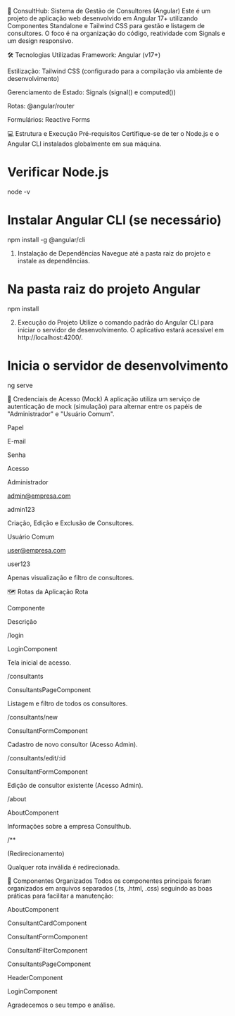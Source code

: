 🚀 ConsultHub: Sistema de Gestão de Consultores (Angular)
Este é um projeto de aplicação web desenvolvido em Angular 17+ utilizando Componentes Standalone e Tailwind CSS para gestão e listagem de consultores. O foco é na organização do código, reatividade com Signals e um design responsivo.

🛠️ Tecnologias Utilizadas
Framework: Angular (v17+)

Estilização: Tailwind CSS (configurado para a compilação via ambiente de desenvolvimento)

Gerenciamento de Estado: Signals (signal() e computed())

Rotas: @angular/router

Formulários: Reactive Forms

💻 Estrutura e Execução
Pré-requisitos
Certifique-se de ter o Node.js e o Angular CLI instalados globalmente em sua máquina.

# Verificar Node.js
node -v

# Instalar Angular CLI (se necessário)
npm install -g @angular/cli

1. Instalação de Dependências
Navegue até a pasta raiz do projeto e instale as dependências.

# Na pasta raiz do projeto Angular
npm install

2. Execução do Projeto
Utilize o comando padrão do Angular CLI para iniciar o servidor de desenvolvimento. O aplicativo estará acessível em http://localhost:4200/.

# Inicia o servidor de desenvolvimento
ng serve

🔑 Credenciais de Acesso (Mock)
A aplicação utiliza um serviço de autenticação de mock (simulação) para alternar entre os papéis de "Administrador" e "Usuário Comum".

Papel

E-mail

Senha

Acesso

Administrador

admin@empresa.com

admin123

Criação, Edição e Exclusão de Consultores.

Usuário Comum

user@empresa.com

user123

Apenas visualização e filtro de consultores.

🗺️ Rotas da Aplicação
Rota

Componente

Descrição

/login

LoginComponent

Tela inicial de acesso.

/consultants

ConsultantsPageComponent

Listagem e filtro de todos os consultores.

/consultants/new

ConsultantFormComponent

Cadastro de novo consultor (Acesso Admin).

/consultants/edit/:id

ConsultantFormComponent

Edição de consultor existente (Acesso Admin).

/about

AboutComponent

Informações sobre a empresa Consulthub.

/**

(Redirecionamento)

Qualquer rota inválida é redirecionada.

📄 Componentes Organizados
Todos os componentes principais foram organizados em arquivos separados (.ts, .html, .css) seguindo as boas práticas para facilitar a manutenção:

AboutComponent

ConsultantCardComponent

ConsultantFormComponent

ConsultantFilterComponent

ConsultantsPageComponent

HeaderComponent

LoginComponent

Agradecemos o seu tempo e análise.